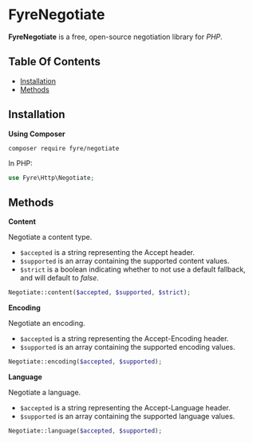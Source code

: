 # FyreNegotiate

**FyreNegotiate** is a free, open-source negotiation library for *PHP*.


## Table Of Contents
- [Installation](#installation)
- [Methods](#methods)



## Installation

**Using Composer**

```
composer require fyre/negotiate
```

In PHP:

```php
use Fyre\Http\Negotiate;
```


## Methods

**Content**

Negotiate a content type.

- `$accepted` is a string representing the Accept header.
- `$supported` is an array containing the supported content values.
- `$strict` is a boolean indicating whether to not use a default fallback, and will default to *false*.

```php
Negotiate::content($accepted, $supported, $strict);
```

**Encoding**

Negotiate an encoding.

- `$accepted` is a string representing the Accept-Encoding header.
- `$supported` is an array containing the supported encoding values.

```php
Negotiate::encoding($accepted, $supported);
```

**Language**

Negotiate a language.

- `$accepted` is a string representing the Accept-Language header.
- `$supported` is an array containing the supported language values.

```php
Negotiate::language($accepted, $supported);
```